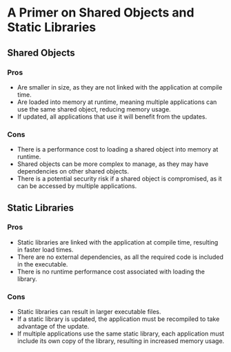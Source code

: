 # A Primer on Shared Objects and Static Libraries

## Shared Objects

### Pros
* Are smaller in size, as they are not linked with the application at compile time.
* Are loaded into memory at runtime, meaning multiple applications can use the same shared object, reducing memory usage.
* If updated, all applications that use it will benefit from the updates.

### Cons
* There is a performance cost to loading a shared object into memory at runtime.
* Shared objects can be more complex to manage, as they may have dependencies on other shared objects.
* There is a potential security risk if a shared object is compromised, as it can be accessed by multiple applications.

## Static Libraries

### Pros

* Static libraries are linked with the application at compile time, resulting in faster load times.
* There are no external dependencies, as all the required code is included in the executable.
* There is no runtime performance cost associated with loading the library.

### Cons
* Static libraries can result in larger executable files.
* If a static library is updated, the application must be recompiled to take advantage of the update.
* If multiple applications use the same static library, each application must include its own copy of the library, resulting in increased memory usage.
